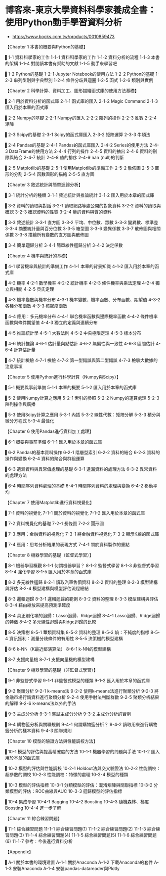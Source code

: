 # 博客來-東京大學資料科學家養成全書：使用Python動手學習資料分析
 - https://www.books.com.tw/products/0010859473

【Chapter 1  本書的概要與Python的基礎】

▌1-1  資料科學家的工作
1-1-1 資料科學家的工作
1-1-2 資料分析的流程
1-1-3 本書的架構
1-1-4 對閱讀本書有幫助的文獻
1-1-5 動手來學習吧

▌1-2  Python的基礎
1-2-1 Jupyter Notebook的使用方法
1-2-2 Python的基礎
1-2-3 串列型別與字典型別
1-2-4 條件分歧與迴圈
1-2-5 函式
1-2-6 類別與實例

【Chapter 2  科學計算、資料加工、圖形描繪函式庫的使用方法基礎】

▌2-1  用於資料分析的函式庫
2-1-1 函式庫的匯入
2-1-2 Magic Command
2-1-3 匯入用於本章的函式庫

▌2-2  Numpy的基礎
2-2-1 Numpy的匯入
2-2-2 陣列的操作
2-2-3 亂數
2-2-4 矩陣

▌2-3  Scipy的基礎
2-3-1 Scipy的函式庫匯入
2-3-2 矩陣運算
2-3-3 牛頓法

▌2-4  Pandas的基礎
2-4-1 Pandas的函式庫匯入
2-4-2 Series的使用方法
2-4-3 DataFrame的使用方法
2-4-4 行列的操作
2-4-5 資料的抽出
2-4-6 資料的刪除與結合
2-4-7 統計
2-4-8 值的排序
2-4-9 nan (null)的判斷

▌2-5  Matplotlib的基礎
2-5-1 使用Matplotlib的準備工作
2-5-2 散佈圖
2-5-3 圖形的分割
2-5-4 函數圖形的描繪
2-5-5 直方圖

【Chapter 3  敘述統計與簡單迴歸分析】

▌3-1  統計分析的種類
3-1-1 敘述統計與推論統計
3-1-2 匯入用於本章的函式庫

▌3-2  資料的讀取與對話
3-2-1 讀取網路等處公開的對象資料
3-2-2 資料的讀取與確認
3-2-3 確認資料的性質
3-2-4 量的資料與質的資料

▌3-3  敘述統計
3-3-1 直方圖
3-3-2 平均、中位數、眾數
3-3-3 變異數、標準差
3-3-4 摘要統計量與百分位數
3-3-5 箱型圖
3-3-6 變異係數
3-3-7 散佈圖與相關係數
3-3-8 描繪所有變數的直方圖與散佈圖

▌3-4  簡單迴歸分析
3-4-1 簡單線性迴歸分析
3-4-2 決定係數

【Chapter 4  機率與統計的基礎】

▌4-1  學習機率與統計的準備工作
4-1-1 本章的背景知識
4-1-2 匯入用於本章的函式庫

▌4-2  機率
4-2-1 數學機率
4-2-2 統計機率
4-2-3 條件機率與乘法定理
4-2-4 獨立與相關
4-2-5 貝氏定理

▌4-3  機率變數與機率分布
4-3-1 機率變數、機率函數、分布函數、期望值
4-3-2 各種分布函數
4-3-3 核密度函數

▌4-4  應用：多元機率分布
4-4-1 聯合機率函數與邊際機率函數
4-4-2 條件機率函數與條件期望值
4-4-3 獨立的定義與連續分布

▌4-5  推論統計學
4-5-1 大數法則
4-5-2 中央極限定理
4-5-3 樣本分布

▌4-6  統計推論
4-6-1 估計量與點估計
4-6-2 無偏性與一致性
4-6-3 區間估計
4-6-4 計算估計量

▌4-7  統計檢驗
4-7-1 檢驗
4-7-2 第一型錯誤與第二型錯誤
4-7-3 檢驗大數據的注意事項

【Chapter 5  使用Python進行科學計算（Numpy與Scipy）】

▌5-1  概要與事前準備
5-1-1 本章的概要
5-1-2 匯入用於本章的函式庫

▌5-2  使用Numpy計算之應用
5-2-1 索引的參照
5-2-2 Numpy的運算處理
5-2-3  陣列操作與廣播

▌5-3  使用Scipy計算之應用
5-3-1 內插
5-3-2 線性代數：矩陣分解
5-3-3 積分與微分方程式
5-3-4 最佳化

【Chapter 6  使用Pandas進行資料加工處理】

▌6-1  概要與事前準備
6-1-1 匯入用於本章的函式庫

▌6-2  Pandas的基本資料操作
6-2-1 階層型索引
6-2-2 資料的結合
6-2-3 資料的操作與變換
6-2-4 資料的聚合與群組運算

▌6-3  遺漏資料與異常值處理的基礎
6-3-1 遺漏資料的處理方法
6-3-2 異常資料的處理方法

▌6-4  時間序列資料處理的基礎
6-4-1 時間序列資料的處理與變換
6-4-2 移動平均

【Chapter 7  使用Matplotlib進行資料視覺化】

▌7-1  資料的視覺化
7-1-1 關於資料的視覺化
7-1-2 匯入用於本章的函式庫

▌7-2  資料視覺化的基礎
7-2-1 長條圖
7-2-2 圓形圖

▌7-3  應用：金融資料的視覺化
7-3-1 將金融資料視覺化
7-3-2 顯示K線的函式庫

▌7-4  應用：思考分析結果的表現方式
7-4-1 關於資料製作的重點

【Chapter 8  機器學習的基礎（監督式學習）】

▌8-1  機器學習概觀
8-1-1 何謂機器學習？
8-1-2 監督式學習
8-1-3 非監督式學習
8-1-4 強化學習
8-1-5 匯入用於本章的函式庫

▌8-2  多元線性迴歸
8-2-1 讀取汽車售價資料
8-2-2 資料的整理
8-2-3 模型建構與評估
8-2-4 模型建構與模型評估流程總結

▌8-3  邏輯迴歸
8-3-1 邏輯迴歸的範例
8-3-2 資料的整理
8-3-3 模型建構與評估
8-3-4 藉由縮放來提高預測準確度

▌8-4  具正則化項的迴歸：Lasso迴歸、Ridge迴歸
8-4-1 Lasso迴歸、Ridge迴歸的特徵
8-4-2 多元線性迴歸與Ridge迴歸的比較

▌8-5  決策樹
8-5-1 蕈類資料集
8-5-2 資料的整理
8-5-3 熵：不純度的指標
8-5-4 資訊獲利：測量分歧條件的有用性
8-5-5 決策樹的模型建構

▌8-6  k-NN（K最近鄰演算法）
8-6-1 k-NN的模型建構

▌8-7  支援向量機
8-7-1 支援向量機的模型建構

【Chapter 9  機器學習的基礎（非監督式學習）】

▌9-1  非監督式學習
9-1-1 非監督式模型的種類
9-1-2 匯入用於本章的函式庫

▌9-2  聚類分析
9-2-1 k-means法
9-2-2 使用k-means法進行聚類分析
9-2-3 將金融市場行銷資料進行聚類分析
9-2-4 使用手肘法判斷群數
9-2-5 聚類分析結果的解釋
9-2-6 k-means法以外的手法

▌9-3  主成分分析
9-3-1 嘗試主成分分析
9-3-2 主成分分析的實例

▌9-4  購物籃分析與關聯規則
9-4-1 何謂購物籃分析？
9-4-2 讀取用來進行購物籃分析的樣本資料
9-4-3 關聯規則

【Chapter 10  模型的驗證方法與性能調校方法】

▌10-1  模型的評估與提高精確度的方法
10-1-1 機器學習的問題與手法
10-1-2 匯入用於本章的函式庫

▌10-2  模型的評估與性能調校
10-2-1 Holdout法與交叉驗證法
10-2-2 性能調校：超參數的調校
10-2-3 性能調校：特徵的處理
10-2-4 模型的種類

▌10-3  模型的評估指標
10-3-1 分類模型的評估：混淆矩陣與關聯指標
10-3-2 分類模型的評估：ROC曲線與AUC
10-3-3 迴歸模型的評估指標

▌10-4  集成學習
10-4-1 Bagging
10-4-2 Boosting
10-4-3 隨機森林、梯度Boosting
10-4-4 進一步了解

【Chapter 11  綜合練習問題】

▌11-1  綜合練習問題
11-1-1 綜合練習問題(1)
11-1-2 綜合練習問題(2)
11-1-3 綜合練習問題(3)
11-1-4 綜合練習問題(4)
11-1-5 綜合練習問題(5)
11-1-6 綜合練習問題(6)
11-1-7 參考：今後進行資料分析

【Appendix】

▌A-1  關於本書的環境建置
A-1-1 關於Anaconda
A-1-2 下載Anaconda的套件
A-1-3 安裝Anaconda
A-1-4 安裝pandas-datareader與Plotly
